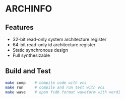 # ARCHINFO

## Features
* 32-bit read-only system architecture register
* 64-bit read-only id architecture register
* Static synchronous design
* Full synthesizable

## Build and Test
```bash
make comp    # compile code with vcs
make run     # compile and run test with vcs
make wave    # open fsdb format waveform with verdi
```